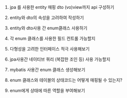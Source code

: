 1. jpa 를 사용한 entity 매핑 dto (vo)view까지 api 구성하기
2. entity와 dto의 속성을 고려하여 작성하기
3. entity와 dto사용 간 enum클래스 사용하기
4. 각 enum 클래스를 사용한 필드 컨트롤 가능할지
5. 다형성을 고려한 인터페이스 적극 사용해보기
6. jpa사용간 네이티브 쿼리 (복잡한 조인 등) 사용 가능할지

1. mybatis 사용간 enum 클래스 생성해보기
2. enum 클래스와 테이블의 상태코드는 어떻게 매핑될 수 있는지?
3. enum에게 상태에 따른 역할을 부여해보기

